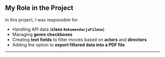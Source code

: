 ## My Role in the Project

In this project, I was responsible for:

- Handling API data (**class `RekomendacjaFilmow`**)
- Managing **genre checkboxes**
- Creating **text fields** to filter movies based on **actors** and **directors**
- Adding the option to **export filtered data into a PDF file**

---
